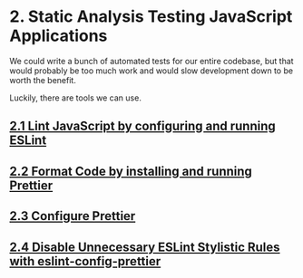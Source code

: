 # 2. Static Analysis Testing JavaScript Applications
We could write a bunch of automated tests for our entire codebase, but that would probably be too much work and would slow development down to be worth the benefit.

Luckily, there are tools we can use.

## [2.1 Lint JavaScript by configuring and running ESLint](2.1/)
## [2.2 Format Code by installing and running Prettier](2.2/)
## [2.3 Configure Prettier](2.3/)
## [2.4 Disable Unnecessary ESLint Stylistic Rules with eslint-config-prettier](2.4/)
